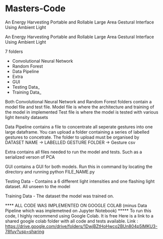 # Masters-Code
An Energy Harvesting Portable and Rollable Large Area Gestural Interface Using Ambient Light


An Energy Harvesting Portable and Rollable Large Area Gestural Interface Using Ambient Light

7 folders
 - Convolutional Neural Network
 - Random Forest
 - Data Pipeline
 - Extra
 - GUI
 - Testing Data_
 - Training Data_


Both Convolutional Neural Network and Random Forest folders contain a model file and test file.
Model file is where the architecture and training of the model in implemented
Test file is where the model is tested with various light itensity datasets 

Data Pipeline contains a file to concentrate all seperate gestures into one large dataframe.
You can upload a folder containing a series of labelled gestures to concetrate. 
The folder to upload must be organised by DATASET NAME -> LABELLED GESTURE FOLDER -> Gesture csv

Extra contains all files needed to run the model and tests. Such as a serialized verson of PCA 

GUI contains a GUI for both models. Run this in command by locating the directory and running python FILE_NAME.py

Testing Data - Contains a 6 different light intensities and one flashing light dataset. All unseen to the model

Training Data - The dataset the model was trained on.



**** ALL CODE WAS IMPLEMENTED ON GOOGLE COLAB (minus Data Pipeline which was implemetned on Jupyter Notebook) *****
To run this code, I highly recommend using Google Colab. It is free
Here is a link to a shared google colab folder with all code and tests available.
Link : https://drive.google.com/drive/folders/1DwjBZtHoHwco2BUn804p5lMKU3-78fuy?usp=sharing

